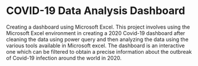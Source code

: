 # COVID-19 Data Analysis Dashboard
Creating a dashboard using Microsoft Excel.
This project involves using the Microsoft Excel environment in creating a 2020 Covid-19 dashboard after cleaning the data using power query and then analyzing the data using the various tools available in Microsoft excel.
The dashboard is an interactive one which can be filtered to obtain a precise information about the outbreak of Covid-19 infection around the world in 2020.
